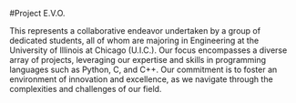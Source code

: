 #Project E.V.O.

This represents a collaborative endeavor undertaken by a group of dedicated students, all of whom are majoring in Engineering at the University of Illinois at Chicago (U.I.C.). Our focus encompasses a diverse array of projects, leveraging our expertise and skills in programming languages such as Python, C, and C++. Our commitment is to foster an environment of innovation and excellence, as we navigate through the complexities and challenges of our field.
